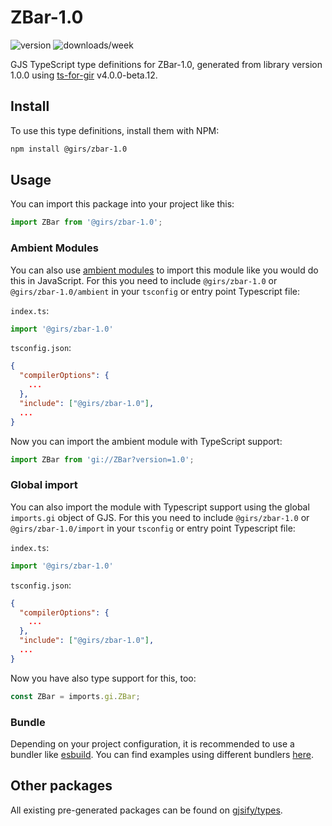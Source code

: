 
# ZBar-1.0

![version](https://img.shields.io/npm/v/@girs/zbar-1.0)
![downloads/week](https://img.shields.io/npm/dw/@girs/zbar-1.0)


GJS TypeScript type definitions for ZBar-1.0, generated from library version 1.0.0 using [ts-for-gir](https://github.com/gjsify/ts-for-gir) v4.0.0-beta.12.


## Install

To use this type definitions, install them with NPM:
```bash
npm install @girs/zbar-1.0
```

## Usage

You can import this package into your project like this:
```ts
import ZBar from '@girs/zbar-1.0';
```

### Ambient Modules

You can also use [ambient modules](https://github.com/gjsify/ts-for-gir/tree/main/packages/cli#ambient-modules) to import this module like you would do this in JavaScript.
For this you need to include `@girs/zbar-1.0` or `@girs/zbar-1.0/ambient` in your `tsconfig` or entry point Typescript file:

`index.ts`:
```ts
import '@girs/zbar-1.0'
```

`tsconfig.json`:
```json
{
  "compilerOptions": {
    ...
  },
  "include": ["@girs/zbar-1.0"],
  ...
}
```

Now you can import the ambient module with TypeScript support: 

```ts
import ZBar from 'gi://ZBar?version=1.0';
```

### Global import

You can also import the module with Typescript support using the global `imports.gi` object of GJS.
For this you need to include `@girs/zbar-1.0` or `@girs/zbar-1.0/import` in your `tsconfig` or entry point Typescript file:

`index.ts`:
```ts
import '@girs/zbar-1.0'
```

`tsconfig.json`:
```json
{
  "compilerOptions": {
    ...
  },
  "include": ["@girs/zbar-1.0"],
  ...
}
```

Now you have also type support for this, too:

```ts
const ZBar = imports.gi.ZBar;
```

### Bundle

Depending on your project configuration, it is recommended to use a bundler like [esbuild](https://esbuild.github.io/). You can find examples using different bundlers [here](https://github.com/gjsify/ts-for-gir/tree/main/examples).

## Other packages

All existing pre-generated packages can be found on [gjsify/types](https://github.com/gjsify/types).

